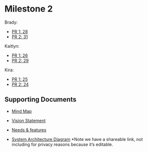 # Milestone 2

Brady:  
- [PR 1: 28](https://github.com/aldenroy/Software_Sorcerers_Capstone/pull/28)  
- [PR 2: 31](https://github.com/aldenroy/Software_Sorcerers_Capstone/pull/31)

Kaitlyn:  
- [PR 1: 26](https://github.com/aldenroy/Software_Sorcerers_Capstone/pull/26)  
- [PR 2: 29](https://github.com/aldenroy/Software_Sorcerers_Capstone/pull/29)

Kira:  
- [PR 1: 25](https://github.com/aldenroy/Software_Sorcerers_Capstone/pull/25)  
- [PR 2: 24](https://github.com/aldenroy/Software_Sorcerers_Capstone/pull/24)
  
## Supporting Documents

- [Mind Map](/Planning_Documents/MoviesMadeEasy_MindMap.PNG)

- [Vision Statement](/Software_Sorcerers_Capstone/blob/dev/README.md)

- [Needs & features](/Planning_Documents/Needs%20and%20Features.md)

- [System Architecture Diagram](/Planning_Documents/MoviesMadeEasy_SystemArchitecture.PNG)
 *Note we have a shareable link, not including for privacy reasons because it’s editable.  
